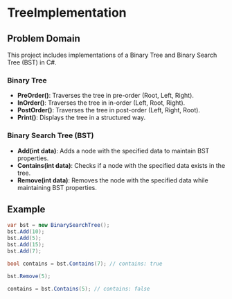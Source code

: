 # TreeImplementation

## Problem Domain
This project includes implementations of a Binary Tree and Binary Search Tree (BST) in C#. 

### Binary Tree
- **PreOrder()**: Traverses the tree in pre-order (Root, Left, Right).
- **InOrder()**: Traverses the tree in in-order (Left, Root, Right).
- **PostOrder()**: Traverses the tree in post-order (Left, Right, Root).
- **Print()**: Displays the tree in a structured way.

### Binary Search Tree (BST)
- **Add(int data)**: Adds a node with the specified data to maintain BST properties.
- **Contains(int data)**: Checks if a node with the specified data exists in the tree.
- **Remove(int data)**: Removes the node with the specified data while maintaining BST properties.

## Example
```csharp
var bst = new BinarySearchTree();
bst.Add(10);
bst.Add(5);
bst.Add(15);
bst.Add(7);

bool contains = bst.Contains(7); // contains: true

bst.Remove(5);

contains = bst.Contains(5); // contains: false
